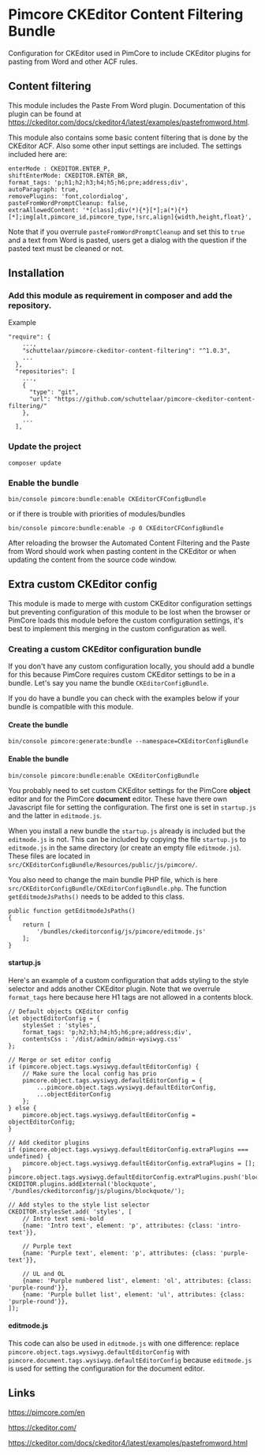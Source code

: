 # Pimcore CKEditor Content Filtering Bundle

Configuration for CKEditor used in PimCore to include CKEditor plugins for pasting from Word and other ACF rules.

## Content filtering

This module includes the Paste From Word plugin. Documentation of this plugin can be found at https://ckeditor.com/docs/ckeditor4/latest/examples/pastefromword.html.

This module also contains some basic content filtering that is done by the CKEditor ACF. Also some other input settings are included. The settings included here are:

```
enterMode : CKEDITOR.ENTER_P,
shiftEnterMode: CKEDITOR.ENTER_BR,
format_tags: 'p;h1;h2;h3;h4;h5;h6;pre;address;div',
autoParagraph: true,
removePlugins: 'font,colordialog',
pasteFromWordPromptCleanup: false,
extraAllowedContent: '*[class];div(*){*}[*];a(*){*}[*];img[alt,pimcore_id,pimcore_type,!src,align]{width,height,float}',
```

Note that if you overrule `pasteFromWordPromptCleanup` and set this to `true` and a text from Word is pasted, users get a dialog with the question if the pasted text must be cleaned or not.

## Installation

### Add this module as requirement in composer and add the repository.

Example
```
"require": {
    ...,
    "schuttelaar/pimcore-ckeditor-content-filtering": "^1.0.3",
    ...
  },
  "repositories": [
    ...,
    {
      "type": "git",
      "url": "https://github.com/schuttelaar/pimcore-ckeditor-content-filtering/"
    },
    ...
  ],
```
### Update the project

```
composer update
```

### Enable the bundle

```
bin/console pimcore:bundle:enable CKEditorCFConfigBundle
```

or if there is trouble with priorities of modules/bundles

```
bin/console pimcore:bundle:enable -p 0 CKEditorCFConfigBundle
```

After reloading the browser the Automated Content Filtering and the Paste from Word should work when pasting content in the CKEditor or when updating the content from the source code window.

## Extra custom CKEditor config

This module is made to merge with custom CKEditor configuration settings but preventing configuration of this module to be lost when the browser or PimCore loads this module before the custom configuration settings, it's best to implement this merging in the custom configuration as well.

### Creating a custom CKEditor configuration bundle

If you don't have any custom configuration locally, you should add a bundle for this because PimCore requires custom CKEditor settings to be in a bundle. Let's say you name the bundle `CKEditorConfigBundle`.

If you do have a bundle you can check with the examples below if your bundle is compatible with this module.

#### Create the bundle

```
bin/console pimcore:generate:bundle --namespace=CKEditorConfigBundle
```

#### Enable the bundle

```
bin/console pimcore:bundle:enable CKEditorConfigBundle
```

You probably need to set custom CKEditor settings for the PimCore **object** editor and for the PimCore **document** editor. These have there own Javascript file for setting the configuration. The first one is set in `startup.js` and the latter in `editmode.js`.

When you install a new bundle the `startup.js` already is included but the `editmode.js` is not. This can be included by copying the file `startup.js` to `editmode.js` in the same directory (or create an empty file `editmode.js`). These files are located in `src/CKEditorConfigBundle/Resources/public/js/pimcore/`.

You also need to change the main bundle PHP file, which is here `src/CKEditorConfigBundle/CKEditorConfigBundle.php`. The function `getEditmodeJsPaths()` needs to be added to this class.

```
public function getEditmodeJsPaths()
{
    return [
        '/bundles/ckeditorconfig/js/pimcore/editmode.js'
    ];
}
```

#### startup.js

Here's an example of a custom configuration that adds styling to the style selector and adds another CKEditor plugin. Note that we overrule `format_tags` here because here H1 tags are not allowed in a contents block.

```
// Default objects CKEditor config
let objectEditorConfig = {
    stylesSet : 'styles',
	format_tags: 'p;h2;h3;h4;h5;h6;pre;address;div',
	contentsCss : '/dist/admin/admin-wysiwyg.css'
};

// Merge or set editor config
if (pimcore.object.tags.wysiwyg.defaultEditorConfig) {
    // Make sure the local config has prio
    pimcore.object.tags.wysiwyg.defaultEditorConfig = {
        ...pimcore.object.tags.wysiwyg.defaultEditorConfig,
        ...objectEditorConfig
    };
} else {
    pimcore.object.tags.wysiwyg.defaultEditorConfig = objectEditorConfig;
}

// Add ckeditor plugins
if (pimcore.object.tags.wysiwyg.defaultEditorConfig.extraPlugins === undefined) {
    pimcore.object.tags.wysiwyg.defaultEditorConfig.extraPlugins = [];
}
pimcore.object.tags.wysiwyg.defaultEditorConfig.extraPlugins.push('blockquote');
CKEDITOR.plugins.addExternal('blockquote', '/bundles/ckeditorconfig/js/plugins/blockquote/');

// Add styles to the style list selector
CKEDITOR.stylesSet.add( 'styles', [
    // Intro text semi-bold
    {name: 'Intro text', element: 'p', attributes: {class: 'intro-text'}},

    // Purple text
    {name: 'Purple text', element: 'p', attributes: {class: 'purple-text'}},

    // UL and OL
    {name: 'Purple numbered list', element: 'ol', attributes: {class: 'purple-round'}},
    {name: 'Purple bullet list', element: 'ul', attributes: {class: 'purple-round'}},
]);
```

#### editmode.js

This code can also be used in `editmode.js` with one difference: replace `pimcore.object.tags.wysiwyg.defaultEditorConfig` with `pimcore.document.tags.wysiwyg.defaultEditorConfig` because `editmode.js` is used for setting the configuration for the document editor.

## Links

https://pimcore.com/en

https://ckeditor.com/

https://ckeditor.com/docs/ckeditor4/latest/examples/pastefromword.html